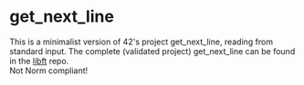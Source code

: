 # get_next_line

This is a minimalist version of 42's project get_next_line, reading from standard input. The complete (validated project) get_next_line can be found in the [libft](https://github.com/cammarosano/libft/tree/main/get_next_line) repo.  
Not Norm compliant!
